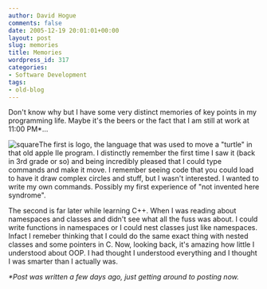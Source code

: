 ```yaml
---
author: David Hogue
comments: false
date: 2005-12-19 20:01:01+00:00
layout: post
slug: memories
title: Memories
wordpress_id: 317
categories:
- Software Development
tags:
- old-blog
---
```


Don't know why but I have some very distinct memories of key points in my programming life.  Maybe it's the beers or the fact that I am still at work at 11:00 PM*...

![square](/blog/wp-content/021_square_02.gif)The first is logo, the language that was used to move a "turtle" in that old apple IIe program.  I distinctly remember the first time I saw it (back in 3rd grade or so) and being incredibly pleased that I could type commands and make it move.  I remember seeing code that you could load to have it draw complex circles and stuff, but I wasn't interested.  I wanted to write my own commands.  Possibly my first experience of "not invented here syndrome".

The second is far later while learning C++.  When I was reading about namespaces and classes and didn't see what all the fuss was about.  I could write functions in namespaces or I could nest classes just like namespaces.  Infact I remeber thinking that I could do the same exact thing with nested classes and some pointers in C.  Now, looking back, it's amazing how little I understood about OOP.  I had thought I understood everything and I thought I was smarter than I actually was.

_*Post was written a few days ago, just getting around to posting now._
